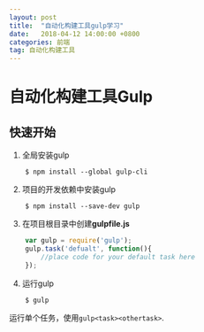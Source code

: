 ```yaml
---
layout: post
title:  "自动化构建工具gulp学习"
date:   2018-04-12 14:00:00 +0800
categories: 前端
tag: 自动化构建工具
---
```


# 自动化构建工具Gulp

## 快速开始 ##
1. 全局安装gulp  
```
	$ npm install --global gulp-cli
```
2. 项目的开发依赖中安装gulp  
```
	$ npm install --save-dev gulp
```
3. 在项目根目录中创建**gulpfile.js**  
``` node.js
	var gulp = require('gulp');
	gulp.task('defualt', function(){
		//place code for your default task here 
	});
```  
4. 运行gulp  
```
	$ gulp
```  
运行单个任务，使用`gulp<task><othertask>`.
